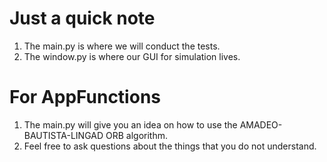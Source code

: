 
# Just a quick note
1. The main.py is where we will conduct the tests.
2. The window.py is where our GUI for simulation lives.

# For AppFunctions
1. The main.py will give you an idea on how to use the AMADEO-BAUTISTA-LINGAD ORB algorithm.
2. Feel free to ask questions about the things that you do not understand.